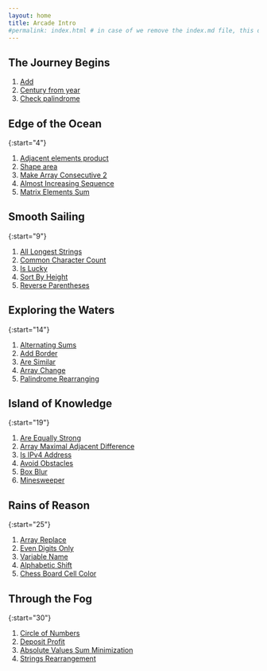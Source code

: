 ```yaml
---
layout: home
title: Arcade Intro
#permalink: index.html # in case of we remove the index.md file, this doc will be the index page
---
```


## The Journey Begins

1. [Add](1_add/README.html)
1. [Century from year](2_centuryFromYear/README.html)
1. [Check palindrome](3_checkPalindrome/README.html)

## Edge of the Ocean

{:start="4"}

1. [Adjacent elements product](4_adjacentElementsProduct/README.html)
1. [Shape area](5_shapeArea/README.html)
1. [Make Array Consecutive 2](6_makeArrayConsecutive2/README.html)
1. [Almost Increasing Sequence](7_almostIncreasingSequence/README.html)
1. [Matrix Elements Sum](8_matrixElementsSum/README.html)

## Smooth Sailing

{:start="9"}

1. [All Longest Strings](9_allLongestStrings/README.html)
1. [Common Character Count](10_commonCharacterCount/README.html)
1. [Is Lucky](11_isLucky/README.html)
1. [Sort By Height](12_sortByHeight/README.html)
1. [Reverse Parentheses](13_reverseParentheses/README.html)

## Exploring the Waters

{:start="14"}

1. [Alternating Sums](14_alternatingSums/README.html)
1. [Add Border](15_addBorder/README.html)
1. [Are Similar](16_areSimilar/README.html)
1. [Array Change](17_arrayChange/README.html)
1. [Palindrome Rearranging](18_palindromeRearranging/README.html)

## Island of Knowledge

{:start="19"}

1. [Are Equally Strong](19_areEquallyStrong/README.html)
1. [Array Maximal Adjacent Difference](20_arrayMaximalAdjacentDifference/README.html)
1. [Is IPv4 Address](21_isIPv4Address/README.html)
1. [Avoid Obstacles](22_avoidObstacles/README.html)
1. [Box Blur](23_boxBlur/README.html)
1. [Minesweeper](24_minesweeper/README.html)

## Rains of Reason

{:start="25"}

1. [Array Replace](25_arrayReplace/README.html)
1. [Even Digits Only](26_evenDigitsOnly/README.html)
1. [Variable Name](27_variableName/README.html)
1. [Alphabetic Shift](28_alphabeticShift/README.html)
1. [Chess Board Cell Color](29_chessBoardCellColor/README.html)

## Through the Fog

{:start="30"}

1. [Circle of Numbers](30_circleOfNumbers/README.html)
1. [Deposit Profit](31_depositProfit/README.html)
1. [Absolute Values Sum Minimization](32_absoluteValuesSumMinimization/README.html)
1. [Strings Rearrangement](33_stringsRearrangement/README.html)
